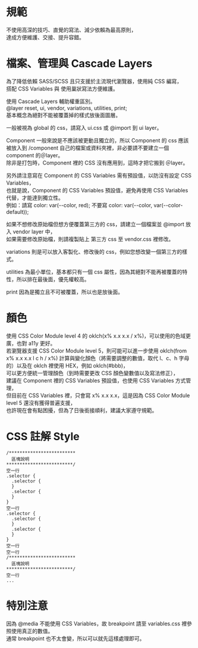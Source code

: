 # 規範

不使用高深的技巧、直覺的寫法、減少依賴為最高原則，  
達成方便維護、交接、提升容錯。  


# 檔案、管理與 Cascade Layers

為了降低依賴 SASS/SCSS 且只支援於主流現代瀏覽器，使用純 CSS 編寫，  
搭配 CSS Variables 與 使用巢狀寫法方便維護。  

使用 Cascade Layers 輔助權重區別。  
@layer reset, ui, vendor, variations, utilities, print;  
基本概念為絕對不能被覆蓋掉的樣式放後面圖層。  

一般被視為 global 的 css，請寫入 ui.css 或 @import 到 ui layer。  

Component 一般來說是不應該被更動且獨立的，所以 Component 的 css 應該被放入到 /component 自己的檔案或資料夾裡，非必要請不要建立一個 component 的＠layer。  
除非是打包時，Component 裡的 CSS 沒有應用到，這時才把它搬到 ＠layer。  

另外請注意寫在 Component 的 CSS Variables 需有預設值，以防沒有設定 CSS Variables，  
也就是說，Component 的 CSS Variables 預設值，避免再使用 CSS Variables 代替，才能達到獨立性。  
例如：請寫 color: var(--color, red); 不要寫 color: var(--color, var(--color-default));  

如果不想修改原始檔但想方便覆蓋第三方的 css，請建立一個檔案並 @import 放入 vendor layer 中，  
如果需要修改原始檔，則請複製貼上 第三方 css 至 vendor.css 裡修改。  

variations 則是可以放入客製化、修改後的 css，例如您想改變一個第三方的樣式。  

utilities 為最小單位，基本都只有一個 css 屬性，因為其絕對不能再被覆蓋的特性，所以排在最後面，優先權較高。  

print 因為是獨立且不可被覆蓋，所以也是放後面。  


# 顏色

使用 CSS Color Module level 4 的 oklch(x% x.x x.x / x%)，可以使用的色域更廣，也對 a11y 更好。  
若瀏覽器支援 CSS Color Module level 5，則可能可以進一步使用 oklch(from x% x.x x.x l c h / x%) 計算與變化顏色（將需要調整的數值，取代 l、c、h 字母的）以及在 oklch 裡使用 HEX，例如 oklch(#bbb)，  
可以更方便統一管理顏色（到時需要更改 CSS 顏色變數值以及寫法修正），  
建議在 Component 裡的 CSS Variables 預設值，也使用 CSS Variables 方式管理，  
但目前在 CSS Variables 裡，只會寫 x% x.x x.x，這是因為 CSS Color Module level 5 還沒有獲得普遍支援，  
也許現在會有點困擾，但為了日後銜接順利，建議大家遵守規範。  


# CSS 註解 Style

    /*************************  
      區塊說明  
    *************************/  
    空一行  
    .selector {  
      .selector {  
      }  
      .selector {  
      }  
    }  
    空一行  
    .selector {  
      .selector {
      }
      .selector {
      }
    }
    空一行
    空一行
    /*************************
      區塊說明
    *************************/
    空一行
    ...


# 特別注意

因為 @media 不能使用 CSS Variables，故 breakpoint 請至 variables.css 裡參照使用真正的數值。  
通常 breakpoint 也不太會變，所以可以就先這樣處理即可。  